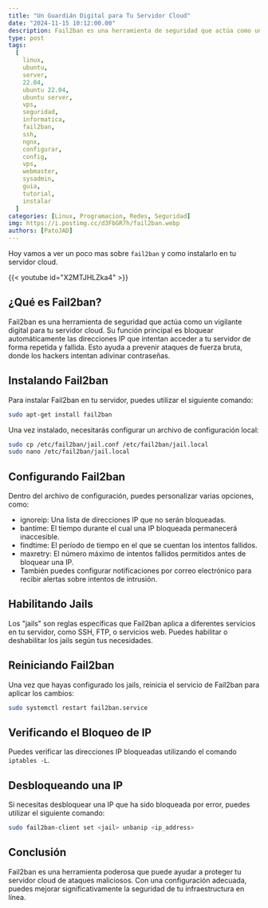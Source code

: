 ```yaml
---
title: "Un Guardián Digital para Tu Servidor Cloud"
date: "2024-11-15 10:12:00.00"
description: Fail2ban es una herramienta de seguridad que actúa como un vigilante digital para tu servidor cloud.
type: post
tags:
  [
    linux,
    ubuntu,
    server,
    22.04,
    ubuntu 22.04,
    ubuntu server,
    vps,
    seguridad,
    informatica,
    fail2ban,
    ssh,
    ngnx,
    configurar,
    config,
    vps,
    webmaster,
    sysadmin,
    guia,
    tutorial,
    instalar
  ]
categories: [Linux, Programacion, Redes, Seguridad]
img: https://i.postimg.cc/d3FbGR7h/fail2ban.webp
authors: [PatoJAD]
---
```


Hoy vamos a ver un poco mas sobre `fail2ban` y como instalarlo en tu servidor cloud.

{{< youtube id="X2MTJHLZka4" >}}

## ¿Qué es Fail2ban?

Fail2ban es una herramienta de seguridad que actúa como un vigilante digital para tu servidor cloud. Su función principal es bloquear automáticamente las direcciones IP que intentan acceder a tu servidor de forma repetida y fallida. Esto ayuda a prevenir ataques de fuerza bruta, donde los hackers intentan adivinar contraseñas.

## Instalando Fail2ban

Para instalar Fail2ban en tu servidor, puedes utilizar el siguiente comando:

```bash
sudo apt-get install fail2ban
```

Una vez instalado, necesitarás configurar un archivo de configuración local:

```bash
sudo cp /etc/fail2ban/jail.conf /etc/fail2ban/jail.local
sudo nano /etc/fail2ban/jail.local
```

## Configurando Fail2ban

Dentro del archivo de configuración, puedes personalizar varias opciones, como:

* ignoreip: Una lista de direcciones IP que no serán bloqueadas.
* bantime: El tiempo durante el cual una IP bloqueada permanecerá inaccesible.
* findtime: El período de tiempo en el que se cuentan los intentos fallidos.
* maxretry: El número máximo de intentos fallidos permitidos antes de bloquear una IP.
* También puedes configurar notificaciones por correo electrónico para recibir alertas sobre intentos de intrusión.

## Habilitando Jails

Los "jails" son reglas específicas que Fail2ban aplica a diferentes servicios en tu servidor, como SSH, FTP, o servicios web. Puedes habilitar o deshabilitar los jails según tus necesidades.

## Reiniciando Fail2ban

Una vez que hayas configurado los jails, reinicia el servicio de Fail2ban para aplicar los cambios:

```bash
sudo systemctl restart fail2ban.service
```

## Verificando el Bloqueo de IP

Puedes verificar las direcciones IP bloqueadas utilizando el comando `iptables -L`.

## Desbloqueando una IP

Si necesitas desbloquear una IP que ha sido bloqueada por error, puedes utilizar el siguiente comando:

```bash
sudo fail2ban-client set <jail> unbanip <ip_address>
```

## Conclusión

Fail2ban es una herramienta poderosa que puede ayudar a proteger tu servidor cloud de ataques maliciosos. Con una configuración adecuada, puedes mejorar significativamente la seguridad de tu infraestructura en línea.